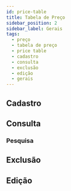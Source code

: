 ```yaml
---
id: price-table
title: Tabela de Preço
sidebar_position: 2
sidebar_label: Gerais
tags:
  - preço
  - tabela de preço
  - price table
  - cadastro
  - consulta
  - exclusão
  - edição
  - gerais
---
```


## Cadastro

## Consulta

### Pesquisa

## Exclusão

## Edição
